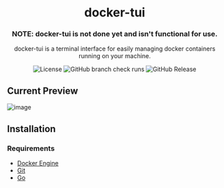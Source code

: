 <div align="center">
  <h1>docker-tui</h1>

### NOTE: docker-tui is not done yet and isn't functional for use.
  
docker-tui is a terminal interface for easily managing docker containers running on your machine.

![License](https://img.shields.io/github/license/marcelpkg/docker-tui)
![GitHub branch check runs](https://img.shields.io/github/check-runs/marcelpkg/docker-tui/main?label=tests)
![GitHub Release](https://img.shields.io/github/v/release/marcelpkg/docker-tui)

</div>

## Current Preview
![image](https://github.com/user-attachments/assets/9e0cc2a3-ef16-41ed-87ec-a091cd1c8f47)

## Installation

### Requirements

- [Docker Engine](https://docs.docker.com/engine/install/)
- [Git](https://git-scm.com/downloads/)
- [Go](https://go.dev/doc/install)

<!--
### Linux

1. Clone the repository

```bash
$ git clone https://github.com/marcelpkg/docker-tui.git
$ cd docker-tui
```

2. Build the binary & install

```bash
$ sudo GOBIN=/usr/local/bin/ go install
```
-->

